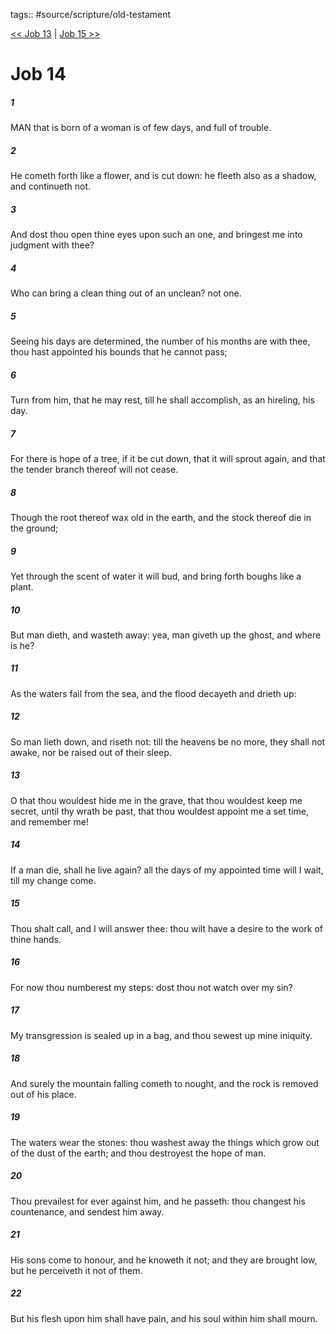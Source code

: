 tags:: #source/scripture/old-testament

[<< Job 13](/Old_Testament/18_Job/Job_13.md) | [Job 15 >>](/Old_Testament/18_Job/Job_15.md)

# Job 14

##### 1

MAN that is born of a woman is of few days, and full of trouble.

##### 2

He cometh forth like a flower, and is cut down: he fleeth also as a shadow, and continueth not.

##### 3

And dost thou open thine eyes upon such an one, and bringest me into judgment with thee?

##### 4

Who can bring a clean thing out of an unclean? not one.

##### 5

Seeing his days are determined, the number of his months are with thee, thou hast appointed his bounds that he cannot pass;

##### 6

Turn from him, that he may rest, till he shall accomplish, as an hireling, his day.

##### 7

For there is hope of a tree, if it be cut down, that it will sprout again, and that the tender branch thereof will not cease.

##### 8

Though the root thereof wax old in the earth, and the stock thereof die in the ground;

##### 9

Yet through the scent of water it will bud, and bring forth boughs like a plant.

##### 10

But man dieth, and wasteth away: yea, man giveth up the ghost, and where is he?

##### 11

As the waters fail from the sea, and the flood decayeth and drieth up:

##### 12

So man lieth down, and riseth not: till the heavens be no more, they shall not awake, nor be raised out of their sleep.

##### 13

O that thou wouldest hide me in the grave, that thou wouldest keep me secret, until thy wrath be past, that thou wouldest appoint me a set time, and remember me!

##### 14

If a man die, shall he live again? all the days of my appointed time will I wait, till my change come.

##### 15

Thou shalt call, and I will answer thee: thou wilt have a desire to the work of thine hands.

##### 16

For now thou numberest my steps: dost thou not watch over my sin?

##### 17

My transgression is sealed up in a bag, and thou sewest up mine iniquity.

##### 18

And surely the mountain falling cometh to nought, and the rock is removed out of his place.

##### 19

The waters wear the stones: thou washest away the things which grow out of the dust of the earth; and thou destroyest the hope of man.

##### 20

Thou prevailest for ever against him, and he passeth: thou changest his countenance, and sendest him away.

##### 21

His sons come to honour, and he knoweth it not; and they are brought low, but he perceiveth it not of them.

##### 22

But his flesh upon him shall have pain, and his soul within him shall mourn.
